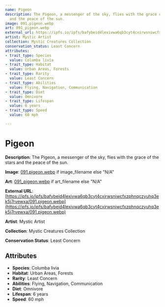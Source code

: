 ```yaml
---
name: Pigeon
description: The Pigeon, a messenger of the sky, flies with the grace of the stars
  and the peace of the sun.
image: 091.pigeon.webp
art: 091_pigeon.webp
external_url: https://ipfs.io/ipfs/bafybeid4lexivwa6qb3cyt4cxirwsniwcfxzphnqczyuhq3ek5j7rvewxa/091.pigeon.webp
artist: Mystic Artist
collection: Mystic Creatures Collection
conservation_status: Least Concern
attributes:
- trait_type: Species
  value: Columba livia
- trait_type: Habitat
  value: Urban Areas, Forests
- trait_type: Rarity
  value: Least Concern
- trait_type: Abilities
  value: Flying, Navigation, Communication
- trait_type: Diet
  value: Omnivore
- trait_type: Lifespan
  value: 6 years
- trait_type: Speed
  value: 60 mph

---
```


# Pigeon

**Description**: The Pigeon, a messenger of the sky, flies with the grace of the stars and the peace of the sun.

**Image**: [091.pigeon.webp](./091.pigeon.webp) if image_filename else "N/A"

**Art**: [091_pigeon.webp](./091_pigeon.webp) if art_filename else "N/A"

**External URL**: [https://ipfs.io/ipfs/bafybeid4lexivwa6qb3cyt4cxirwsniwcfxzphnqczyuhq3ek5j7rvewxa/091.pigeon.webp](https://ipfs.io/ipfs/bafybeid4lexivwa6qb3cyt4cxirwsniwcfxzphnqczyuhq3ek5j7rvewxa/091.pigeon.webp)

**Artist**: Mystic Artist

**Collection**: Mystic Creatures Collection

**Conservation Status**: Least Concern

## Attributes
- **Species**: Columba livia
- **Habitat**: Urban Areas, Forests
- **Rarity**: Least Concern
- **Abilities**: Flying, Navigation, Communication
- **Diet**: Omnivore
- **Lifespan**: 6 years
- **Speed**: 60 mph
